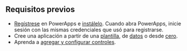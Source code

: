 ## <a name="prerequisites"></a>Requisitos previos
* [Regístrese](../articles/signup-for-powerapps.md) en PowerApps e [instálelo](http://aka.ms/powerappsinstall). Cuando abra PowerApps, inicie sesión con las mismas credenciales que usó para registrarse.
* Cree una aplicación a partir de una [plantilla](../articles/get-started-test-drive.md), de [datos](../articles/get-started-create-from-data.md) o desde [cero](../articles/get-started-create-from-blank.md).
* Aprenda a [agregar y configurar controles](../articles/add-configure-controls.md).

